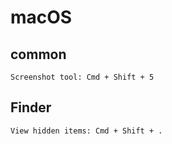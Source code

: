 # macOS

## common

```
Screenshot tool: Cmd + Shift + 5
```

## Finder

```
View hidden items: Cmd + Shift + .
```
